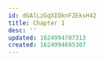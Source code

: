 ```yaml
---
id: dGAlLzGqXIQknFZEksH42
title: Chapter 1
desc: ''
updated: 1624994707313
created: 1624994695307
---
```


